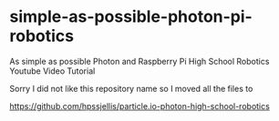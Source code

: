 # simple-as-possible-photon-pi-robotics
As simple as possible Photon and Raspberry Pi High School Robotics Youtube Video Tutorial

Sorry I did not like this repository name so I moved all the files to 

https://github.com/hpssjellis/particle.io-photon-high-school-robotics
